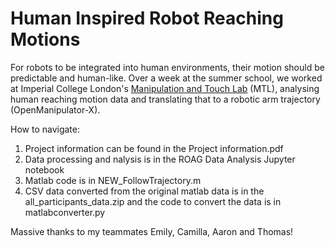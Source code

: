 # Human Inspired Robot Reaching Motions

For robots to be integrated into human environments, their motion should be predictable and human-like. Over a week at the summer school, we worked at Imperial College London's [Manipulation and Touch Lab](https://www.imperial.ac.uk/manipulation-touch/) (MTL), analysing human reaching motion data and translating that to a robotic arm trajectory (OpenManipulator-X). 

How to navigate:
1. Project information can be found in the Project information.pdf
2. Data processing and nalysis is in the ROAG Data Analysis Jupyter notebook
3. Matlab code is in NEW_FollowTrajectory.m
4. CSV data converted from the original matlab data is in the all_participants_data.zip and the code to convert the data is in matlabconverter.py

Massive thanks to my teammates Emily, Camilla, Aaron and Thomas!
